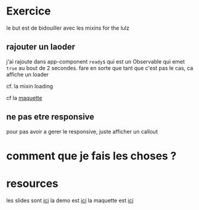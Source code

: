 # Exercice

le but est de bidouiller avec les mixins for the lulz

## rajouter un laoder

j'ai rajoute dans app-component `ready$` qui est un Observable<boolean> qui emet `true` au bout de 2 secondes. fare en sorte que tant que c'est pas le cas, ca affiche un loader

cf. la mixin loading

cf la [maquette](https://github.com/lucienbertin/formation-lucca-front/blob/td.3/moqup.png)


## ne pas etre responsive

pour pas avoir a gerer le responsive, juste afficher un callout 

# comment que je fais les choses ?



# resources

les slides sont [ici](https://docs.google.com/presentation/d/1HT1uh4trkkjgoT-IagpyhO-0yy57h1YqLKUTC7p5FiM/edit?usp=sharing)
la demo est [ici](https://latest-lucca-front-luccasa.surge.sh/)
la maquette est [ici](https://github.com/lucienbertin/formation-lucca-front/blob/td.3/moqup.png)
